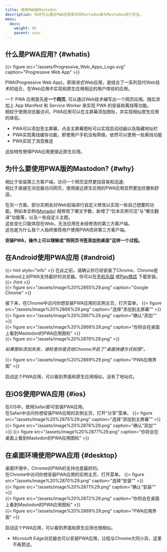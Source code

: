 ```yaml
---
title: 使用PWA版Mastodon
description: 你还可以通过PWA应用来浏览Mastodon或与Mastodon进行交互。
menu:
  docs:
    weight: 95
    parent: user
---
```

## 什么是PWA应用? {#whatis}

{{< figure src="/assets/Progressive_Web_Apps_Logo.svg" caption="Progressive Web App" >}}

PWA(Progressive Web App)，即渐进式Web应用，是结合了一系列现代Web技术的组合，在Web应用中实现和原生应用相近的用户体验的应用。

一个 PWA 应用首先是**一个网页**, 可以通过Web技术编写出一个网页应用。随后添加上 App Manifest 和 Service Worker 来实现 PWA 的安装和离线等功能。  
相较于使用浏览器访问，PWA应用可以在主屏幕添加图标，并实现相似原生应用的体验。

- PWA可以添加至主屏幕，点击主屏幕图标可以实现启动动画以及隐藏地址栏
- PWA实现离线缓存功能，即使用户手机没有网络，依然可以使用一些离线功能
- PWA实现了消息推送  

这些特性使得PWA应用更接近原生应用。

## 为什么要使用PWA版的Mastodon? {#why}

相比于安装第三方客户端，访问一个网页显然更加容易和迅速;  
相比于直接在浏览器访问网页，使用接近原生应用的PWA应用显然更加优雅和舒适。

在另一方面，部分实例会对Web前端进行自定义修改以实现一些自己想要的功能。例如本实例([Monado](https://monado.ren/)) 就修改了嘟文字数，新增了“仅本实例可见”与“嘟文翻译”功能等，以及一些自定义主题。  
这些变化只能体现在Web，无法应用在未经修改的第三方客户端。  
这也是为什么我个人始终推荐用户使用PWA而非第三方客户端。

**安装PWA，操作上可以理解成“将网页书签添加到桌面”这样一个过程。**

## 在Android使用PWA应用 {#android}

{{< hint style="info" >}}
在此之前，请确认你已经安装了Chrome，Chrome是Android上对PWA支持最好的浏览器。你可以在[手机乐园](https://soft.shouji.com.cn/down/22435.html) 或[Play商店](https://play.google.com/store/apps/details?id=com.android.chrome) 下载安装。  
{{< /hint >}}  
{{< figure src="/assets/image%20%2865%29.png" caption="Google Chrome" >}}  

接下来，在Chrome中访问你想安装PWA应用的实例主页，打开菜单。
{{< figure src="/assets/image%20%2866%29.png" caption="选择“添加到主屏幕”" >}}  
{{< figure src="/assets/image%20%2867%29.png" caption="确认“添加”" >}}  
{{< figure src="/assets/image%20%2868%29.png" caption="你将会在桌面上看到Mastodon的PWA应用图标" >}}  
{{< figure src="/assets/image%20%2878%29.png" >}}  

*如果图标添加失败，请检查你是否给Chrome开启了"桌面快捷方式权限"。*  

{{< figure src="/assets/image%20%2869%29.png" caption="PWA应用界面" >}}  

启动这个PWA应用，可以看到界面和原生应用相似，没有了地址栏。

## 在iOS使用PWA应用 {#ios}

在iOS中，使用Safari即可安装PWA应用。  
在Safari中访问你想安装PWA应用的实例主页，打开“分享”菜单。
{{< figure src="/assets/image%20%2875%29.png" caption="选择“添加到主屏幕”" >}}
{{< figure src="/assets/image%20%2876%29.png" caption="确认“添加”" >}}
{{< figure src="/assets/image%20%2877%29.png" caption="你将会在桌面上看到Mastodon的PWA应用图标" >}}

## 在桌面环境使用PWA应用 {#desktop}
桌面环境中，Chrome对PWA的支持也是最好的。  
在Chrome中访问你想安装PWA应用的实例主页，打开菜单。
{{< figure src="/assets/image%20%2870%29.png" caption="选择“安装”" >}}  
{{< figure src="/assets/image%20%2871%29.png" caption="确认“安装”" >}}  
{{< figure src="/assets/image%20%2872%29.png" caption="你将会在桌面上看到Mastodon的PWA应用图标" >}}  
{{< figure src="/assets/image%20%2869%29.png" caption="PWA应用界面" >}}  

启动这个PWA应用，可以看到界面和原生应用也很相似。  
- Microsoft Edge浏览器也可以安装PWA应用，过程与Chrome大同小异，这里不再赘述。